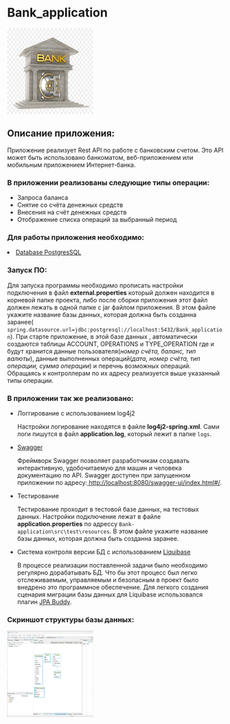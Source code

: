 <h1> Bank_application </h1>
<a href="https://github.com/Filvik/Bank_application">
    <img src="bank.jpg" width="200" alt ="www.ebrd.com" height="200">
  </a>
  <br>
 <h2>Описание приложения:</h2>
 <p>Приложение реализует Rest API по работе с банковским счетом. Это API может быть использовано банкоматом, веб-приложением или мобильным приложением Интернет-банка. </p>
  <h3>В приложении реализованы следующие типы операции:</h3>
  <ul>
     <li>Запроса баланса</li>
     <li>Снятие со счёта денежных средств</li>
     <li>Внесения на счёт денежных средств</li>
     <li>Отображение списка операций за выбранный период</li>
  </ul>
  <h3>Для работы приложения необходимо:</h3>
      <li><a href="https://en.wikipedia.org/wiki/PostgreSQL">Database PostgresSQL</a></li>
       <h3>Запуск ПО:</h3>
       <p>Для запуска программы необходимо прописать настройки подключения в файл <b>external.properties</b> который должен находится в корневой папке проекта, либо после сборки приложения этот файл должен лежать в одной папке с jar файлом приложения.
       В этом файле укажите название базы данных, которая должна быть созданна заранее(
         <code>spring.datasource.url=jdbc:postgresql://localhost:5432/Bank_application</code>).
         При старте приложение, в этой базе данных , автоматически создаются таблицы ACCOUNT, OPERATIONS и TYPE_OPERATION где и будут хранится данные пользователя(<i>номер счёта, баланс, тип валюты</i>), данные выполненных операций(<i>дата, номер счёта, тип операции, сумма операции</i>) и перечнь возможных операций. Обращаясь к
         контроллерам по их адресу реализуется выше указанный типы операции.</p>
         <h3>В приложении так же реализовано:</h3>
    <ul>
       <li>Логгирование с использованием log4j2</li>
          <p>Настройки логирование находятся в файле <b>log4j2-spring.xml</b>.
          Сами логи пишутся в файл <b>application.log</b>, который лежит в папке <code>logs</code>.</p>
       <li><a href="https://swagger.io/solutions/api-documentation/">Swagger</a></li>
            <p>Фреймворк Swagger позволяет разработчикам создавать интерактивную, удобочитаемую для машин и человека документацию по API.
            Swagger доступен при запущенном приложении по адресу:<a href="http://localhost:8080/swagger-ui/index.html#/"> http://localhost:8080/swagger-ui/index.html#/</a>.</p>
       <li>Тестирование</li>
            <p>Тестирование проходит в тестовой базе данных, на тестовых данных. Настройки подключение лежат в файле <b>application.properties</b> по адрессу <code>Bank-application\src\test\resources</code>. В этом файле укажите название базы данных, которая должна быть созданна заранее.</p>
         <li>Система контроля версии БД с использованием <a href="https://www.liquibase.com/">Liquibase</a></li>
           <p>В процессе реализации поставленной задачи было необходимо регулярно дорабатывать БД. Что бы этот процесс был легко отслеживаемым, управляемым и 
               безопасным в проект было внедрено это программное обеспечение. Для легкого создания сценария миграции базы данных для Liquibase использовался плагин 
               <a href="https://jpa-buddy.com/">JPA Buddy</a>.</p>
    </ul>
<h3>Cкриншот структуры базы данных:</h3>
<a><img src="SchemaDb.png" width="200" height="200"></a>
  
 
 

 

